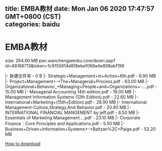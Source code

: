
title: EMBA教材
date: Mon Jan 06 2020 17:47:57 GMT+0800 (CST)    
categories: baidu
---

# EMBA教材
size: 264.60 MB
 pan.wanchengwenku.com/down.asp?id=48168713&token=1c9155814d8f8ebef068a4e808abf198
 
|- 新建文件夹 - 0 B
|- Strategic+Management+in+Action+6th.pdf - 6.90 MB
|- Project+Management+-+The+Managerial+Process.pdf - 63.00 MB
|- Organizational+Behavior_+Managing+People+and+Organizations+-....pdf - 15.00 MB
|- Managerial Accounting 14th edition.pdf - 19.00 MB
|- Management Information Systems (12th Edition).pdf - 22.60 MB
|- International+Marketing+(15th+Edition).pdf - 28.90 MB
|- International Management-Culture,Strategy,And Behavior.pdf - 20.90 MB
|- INTERNATIONAL FINANCIAL MANGEMENT by jeff.pdf - 6.50 MB
|- Essentials of Marketing Management....pdf - 23.10 MB
|- Corporate Finance：Core Principles and Applications.pdf - 5.50 MB
|- Business+Driven+Information+Systems+-+Baltzan%2C+Paige.pdf - 53.20 MB

[How to download](https://bpcam.bemobtrk.com/go/2ceec3aa-1ca2-46d6-b9ff-aaa5c184517c?jno=2939)